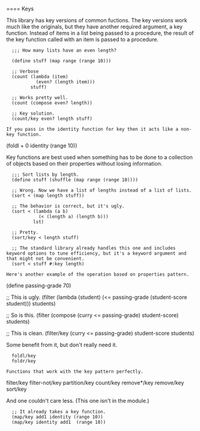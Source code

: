 ====
Keys

This library has key versions of common fuctions. The key versions work much like the originals, but they have another required argument, a key function. Instead of items in a list being passed to a procedure, the result of the key function called with an item is passed to a procedure.

````
  ;;; How many lists have an even length?

  (define stuff (map range (range 10)))

  ;; Verbose
  (count (lambda (item)
           (even? (length item)))
         stuff)

  ;; Works pretty well.
  (count (compose even? length))

  ;; Key solution.
  (count/key even? length stuff)

If you pass in the identity function for key then it acts like a non-key function.

````
  (foldl + 0 identity (range 10))


Key functions are best used when something has to be done to a collection of objects based on their properties without losing information. 
````
  ;;; Sort lists by length.
  (define stuff (shuffle (map range (range 10))))

  ;; Wrong. Now we have a list of lengths instead of a list of lists.
  (sort < (map length stuff))

  ;; The behavior is correct, but it's ugly.
  (sort < (lambda (a b)
            (< (length a) (length b)))
          lst)

  ;; Pretty.
  (sort/key < length stuff)

  ;; The standard library already handles this one and includes keyword options to tune efficiency, but it's a keyword argument and that might not be convenient.
  (sort < stuff #:key length)
  
Here's another example of the operation based on properties pattern.
````
  (define passing-grade 70)

  ;; This is ugly.
  (filter (lambda (student)
            (<= passing-grade (student-score student)))
          students)

  ;; So is this.
  (filter (compose (curry <= passing-grade) student-score)
          students)

  ;; This is clean.
  (filter/key (curry <= passing-grade) student-score students)

Some benefit from it, but don't really need it.
````
  foldl/key
  foldr/key

Functions that work with the key pattern perfectly.
````
  filter/key
  filter-not/key
  partition/key
  count/key
  remove*/key
  remove/key
  sort/key
 

And one couldn't care less. (This one isn't in the module.)
````
  ;; It already takes a key function.
  (map/key add1 identity (range 10))
  (map/key identity add1  (range 10))


